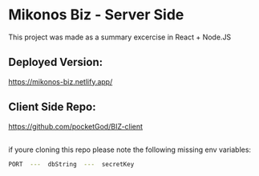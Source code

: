 # Mikonos Biz - Server Side
This project was made as a summary excercise in React + Node.JS

## Deployed Version:
https://mikonos-biz.netlify.app/

## Client Side Repo:
https://github.com/pocketGod/BIZ-client


## 

if youre cloning this repo please note the following missing env variables:
```bash
PORT  ---  dbString  ---  secretKey
```
